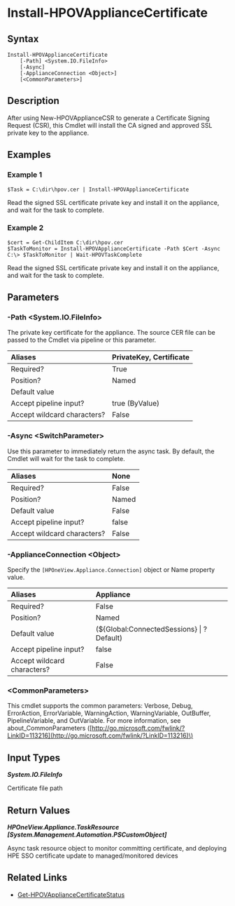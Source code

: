 ﻿---
description: Install signed private key.
---

# Install-HPOVApplianceCertificate

## Syntax

```text
Install-HPOVApplianceCertificate
    [-Path] <System.IO.FileInfo>
    [-Async]
    [-ApplianceConnection <Object>]
    [<CommonParameters>]
```

## Description

After using New-HPOVApplianceCSR to generate a Certificate Signing Request (CSR), this Cmdlet will install the CA signed and approved SSL private key to the appliance.

## Examples

###  Example 1 

```text
$Task = C:\dir\hpov.cer | Install-HPOVApplianceCertificate
```

Read the signed SSL certificate private key and install it on the appliance, and wait for the task to complete.

###  Example 2 

```text
$cert = Get-ChildItem C:\dir\hpov.cer 
$TaskToMonitor = Install-HPOVApplianceCertificate -Path $Cert -Async
C:\> $TaskToMonitor | Wait-HPOVTaskComplete
```

Read the signed SSL certificate private key and install it on the appliance, and wait for the task to complete.

## Parameters

### -Path &lt;System.IO.FileInfo&gt;

The private key certificate for the appliance. The source CER file can be passed to the Cmdlet via pipeline or this parameter.

| Aliases | PrivateKey, Certificate |
| :--- | :--- |
| Required? | True |
| Position? | Named |
| Default value |  |
| Accept pipeline input? | true (ByValue) |
| Accept wildcard characters? | False |

### -Async &lt;SwitchParameter&gt;

Use this parameter to immediately return the async task.  By default, the Cmdlet will wait for the task to complete.

| Aliases | None |
| :--- | :--- |
| Required? | False |
| Position? | Named |
| Default value | False |
| Accept pipeline input? | false |
| Accept wildcard characters? | False |

### -ApplianceConnection &lt;Object&gt;

Specify the `[HPOneView.Appliance.Connection]` object or Name property value.

| Aliases | Appliance |
| :--- | :--- |
| Required? | False |
| Position? | Named |
| Default value | (${Global:ConnectedSessions} &vert; ? Default) |
| Accept pipeline input? | false |
| Accept wildcard characters? | False |

### &lt;CommonParameters&gt;

This cmdlet supports the common parameters: Verbose, Debug, ErrorAction, ErrorVariable, WarningAction, WarningVariable, OutBuffer, PipelineVariable, and OutVariable. For more information, see about\_CommonParameters \([http://go.microsoft.com/fwlink/?LinkID=113216](http://go.microsoft.com/fwlink/?LinkID=113216)\)

## Input Types

_**System.IO.FileInfo**_

Certificate file path

## Return Values

_**HPOneView.Appliance.TaskResource [System.Management.Automation.PSCustomObject]**_

Async task resource object to monitor committing certificate, and deploying HPE SSO certificate update to managed/monitored devices

## Related Links

* [Get-HPOVApplianceCertificateStatus](get-hpovappliancecertificatestatus.md)
